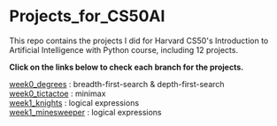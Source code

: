 # Projects_for_CS50AI  
This repo contains the projects I did for Harvard CS50's Introduction to Artificial Intelligence with Python course, including 12 projects.   
  
**Click on the links below to check each branch for the projects.**  
  
[week0_degrees](https://github.com/KingJJ676/Projects_for_CS50AI/tree/week0_degrees) : breadth-first-search & depth-first-search  
[week0_tictactoe](https://github.com/KingJJ676/Projects_for_CS50AI/tree/week0_tictactoe) : minimax  
[week1_knights](https://github.com/KingJJ676/Projects_for_CS50AI/tree/week1_knights) : logical expressions  
[week1_minesweeper](https://github.com/KingJJ676/Projects_for_CS50AI/tree/week1_minesweeper) : logical expressions 
